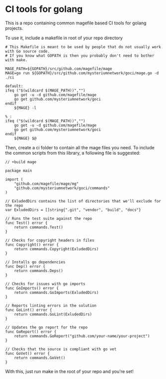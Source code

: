 # CI tools for golang

This is a repo containing common magefile based CI tools for golang projects.

To use it, include a makefile in root of your repo directory

```
# This Makefile is meant to be used by people that do not usually work with Go source code.
# If you know what GOPATH is then you probably don't need to bother with make.

MAGE_PATH=${GOPATH}/src/github.com/magefile/mage
MAGE=go run ${GOPATH}/src/github.com/mysteriumnetwork/goci/mage.go -d ./ci

default:
ifeq ("$(wildcard $(MAGE_PATH))","")
	go get -u -d github.com/magefile/mage
	go get github.com/mysteriumnetwork/goci
endif
	${MAGE} -l

% :
ifeq ("$(wildcard $(MAGE_PATH))","")
	go get -u -d github.com/magefile/mage
	go get github.com/mysteriumnetwork/goci
endif
	${MAGE} $@
```


Then, create a ci folder to contain all the mage files you need. To include the common scripts from this library, a following file is suggested:


```
// +build mage

package main

import (
	"github.com/magefile/mage/mg"
	"github.com/mysteriumnetwork/goci/commands"
)

// ExludedDirs contains the list of directories that we'll exclude for the repo
var ExludedDirs = []string{".git", "vendor", "build", "docs"}

// Runs the test suite against the repo
func Test() error {
	return commands.Test()
}

// Checks for copyright headers in files
func Copyright() error {
	return commands.Copyright(ExludedDirs)
}

// Installs go dependencies
func Dep() error {
	return commands.Deps()
}

// Checks for issues with go imports
func GoImports() error {
	return commands.GoImports(ExludedDirs)
}

// Reports linting errors in the solution
func GoLint() error {
	return commands.GoLint(ExludedDirs)
}

// Updates the go report for the repo
func GoReport() error {
	return commands.GoReport("github.com/your-name/your-project")
}

// Checks that the source is compliant with go vet
func GoVet() error {
	return commands.GoVet()
}

```

With this, just run make in the root of your repo and you're set!
